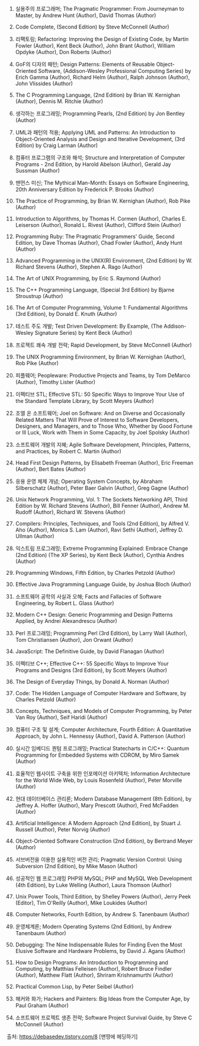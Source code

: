 1. 실용주의 프로그래머; The Pragmatic Programmer: From Journeyman to Master, by Andrew Hunt (Author), David Thomas (Author)

2. Code Complete, (Second Edition) by Steve McConnell (Author)

3. 리팩토링; Refactoring: Improving the Design of Existing Code, by Martin Fowler (Author), Kent Beck (Author), John Brant (Author), William Opdyke (Author), Don Roberts (Author)

4. GoF의 디자의 패턴; Design Patterns: Elements of Reusable Object-Oriented Software,  (Addison-Wesley Professional Computing Series) by Erich Gamma (Author), Richard Helm (Author), Ralph Johnson (Author), John Vlissides (Author)

5. The C Programming Language,  (2nd Edition) by Brian W. Kernighan (Author), Dennis M. Ritchie (Author)

6. 생각하는 프로그래밍; Programming Pearls,  (2nd Edition) by Jon Bentley (Author) 

7. UML과 패턴의 적용; Applying UML and Patterns: An Introduction to Object-Oriented Analysis and Design and Iterative Development, (3rd Edition) by Craig Larman (Author)

8. 컴퓨터 프로그램의 구조와 해석; Structure and Interpretation of Computer Programs - 2nd Edition, by Harold Abelson (Author), Gerald Jay Sussman (Author)

9. 맨먼스 미신; The Mythical Man-Month: Essays on Software Engineering, 20th Anniversary Edition by Frederick P. Brooks (Author)

10. The Practice of Programming, by Brian W. Kernighan (Author), Rob Pike (Author)

11. Introduction to Algorithms, by Thomas H. Cormen (Author), Charles E. Leiserson (Author), Ronald L. Rivest (Author), Clifford Stein (Author)

12. Programming Ruby: The Pragmatic Programmers' Guide, Second Edition, by Dave Thomas (Author), Chad Fowler (Author), Andy Hunt (Author)

13. Advanced Programming in the UNIX(R) Environment, (2nd Edition) by W. Richard Stevens (Author), Stephen A. Rago (Author)

14. The Art of UNIX Programming, by Eric S. Raymond (Author)

15. The C++ Programming Language,  (Special 3rd Edition) by Bjarne Stroustrup (Author)

16. The Art of Computer Programming, Volume 1: Fundamental Algorithms (3rd Edition), by Donald E. Knuth (Author)

17. 테스트 주도 개발; Test Driven Development: By Example, (The Addison-Wesley Signature Series) by Kent Beck (Author)

18. 프로젝트 쾌속 개발 전략; Rapid Development, by Steve McConnell (Author)

19. The UNIX Programming Environment, by Brian W. Kernighan (Author), Rob Pike (Author)

20. 피플웨어; Peopleware: Productive Projects and Teams,  by Tom DeMarco (Author), Timothy Lister (Author)

21. 이펙티브 STL; Effective STL: 50 Specific Ways to Improve Your Use of the Standard Template Library, by Scott Meyers (Author)

22. 조엘 온 소프트웨어; Joel on Software: And on Diverse and Occasionally Related Matters That Will Prove of Interest to Software Developers, Designers, and Managers, and to Those Who, Whether by Good Fortune or Ill Luck, Work with Them in Some Capacity, by Joel Spolsky (Author)

23. 소프트웨어 개발의 지혜; Agile Software Development, Principles, Patterns, and Practices, by Robert C. Martin (Author)

24. Head First Design Patterns, by Elisabeth Freeman (Author), Eric Freeman (Author), Bert Bates (Author)

25. 응용 운영 체제 개념; Operating System Concepts,  by Abraham Silberschatz (Author), Peter Baer Galvin (Author), Greg Gagne (Author)

26. Unix Network Programming, Vol. 1: The Sockets Networking API, Third Edition 
by W. Richard Stevens (Author), Bill Fenner (Author), Andrew M. Rudoff (Author), Richard W. Stevens (Author)

27. Compilers: Principles, Techniques, and Tools (2nd Edition), by Alfred V. Aho (Author), Monica S. Lam (Author), Ravi Sethi (Author), Jeffrey D. Ullman (Author)

28. 익스트림 프로그래밍; Extreme Programming Explained: Embrace Change (2nd Edition) (The XP Series), by Kent Beck (Author), Cynthia Andres (Author)

29. Programming Windows, Fifth Edition, by Charles Petzold (Author)

30. Effective Java Programming Language Guide, by Joshua Bloch (Author)

31. 소프트웨어 공학의 사실과 오해; Facts and Fallacies of Software Engineering, by Robert L. Glass (Author)

32. Modern C++ Design: Generic Programming and Design Patterns Applied, by Andrei Alexandrescu (Author)  

33. Perl 프로그래밍; Programming Perl (3rd Edition), by Larry Wall (Author), Tom Christiansen (Author), Jon Orwant (Author)

34. JavaScript<x>: The Definitive Guide</x>, by David Flanagan (Author)

35. 이펙티브 C++; Effective C++: 55 Specific Ways to Improve Your Programs and Designs (3rd Edition), by Scott Meyers (Author)

36. The Design of Everyday Things, by Donald A. Norman (Author)

37. Code: The Hidden Language of Computer Hardware and Software, by Charles Petzold (Author)

38. Concepts, Techniques, and Models of Computer Programming, by Peter Van Roy (Author), Seif Haridi (Author)

39. 컴퓨터 구조 및 설계; Computer Architecture, Fourth Edition: A Quantitative Approach, by John L. Hennessy (Author), David A. Patterson (Author)

40. 실시간 임베디드 퀀텀 프로그래밍; Practical Statecharts in C/C++: Quantum Programming for Embedded Systems with CDROM, by Miro Samek (Author)

41. 효율적인 웹사이트 구축을 위한 인포메이션 아키텍처; Information Architecture for the World Wide Web, by Louis Rosenfeld (Author), Peter Morville (Author)

42. 현대 데이터베이스 관리론; Modern Database Management (8th Edition), by Jeffrey A. Hoffer (Author), Mary Prescott (Author), Fred McFadden (Author)

43. Artificial Intelligence: A Modern Approach (2nd Edition), by Stuart J. Russell (Author), Peter Norvig (Author)

44. Object-Oriented Software Construction (2nd Edition), by Bertrand Meyer (Author)
45. 서브버전을 이용한 실용적인 버전 관리; Pragmatic Version Control: Using Subversion (2nd Edition), by Mike Mason (Author)

46. 성공적인 웹 프로그래밍 PHP와 MySQL; PHP and MySQL Web Development (4th Edition), by Luke Welling (Author), Laura Thomson (Author)

47. Unix Power Tools, Third Edition, by Shelley Powers (Author), Jerry Peek (Editor), Tim O'Reilly (Author), Mike Loukides (Author)

48. Computer Networks, Fourth Edition, by Andrew S. Tanenbaum (Author)

49. 운영체계론; Modern Operating Systems (2nd Edition), by Andrew Tanenbaum (Author)

50. Debugging: The Nine Indispensable Rules for Finding Even the Most Elusive Software and Hardware Problems, by David J. Agans (Author)

51. How to Design Programs: An Introduction to Programming and Computing, by Matthias Felleisen (Author), Robert Bruce Findler (Author), Matthew Flatt (Author), Shriram Krishnamurthi (Author)

52. Practical Common Lisp, by Peter Seibel (Author)

53. 해커와 화가; Hackers and Painters: Big Ideas from the Computer Age, by Paul Graham (Author)

54.  소프트웨어 프로젝트 생존 전략; Software Project Survival Guide, by Steve C McConnell (Author)



출처: https://debasedev.tistory.com/8 [맨땅에 헤딩하기]